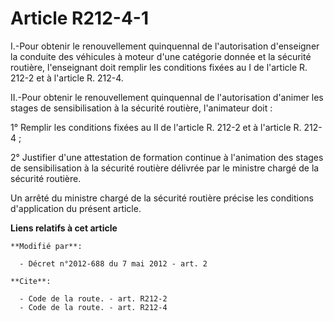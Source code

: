 # Article R212-4-1

I.-Pour obtenir le renouvellement quinquennal de l'autorisation d'enseigner la conduite des véhicules à moteur d'une
catégorie donnée et la sécurité routière, l'enseignant doit remplir les conditions fixées au I de l'article R. 212-2 et à
l'article R. 212-4. 

II.-Pour obtenir le renouvellement quinquennal de l'autorisation d'animer les stages de sensibilisation à la sécurité
routière, l'animateur doit : 

1° Remplir les conditions fixées au II de l'article R. 212-2 et à l'article R. 212-4 ; 

2° Justifier d'une attestation de formation continue à l'animation des stages de sensibilisation à la sécurité routière
délivrée par le   ministre chargé de la sécurité routière. 

Un arrêté du   ministre chargé de la sécurité routière précise les conditions d'application du présent article.

**Liens relatifs à cet article**

	**Modifié par**:

	  - Décret n°2012-688 du 7 mai 2012 - art. 2

	**Cite**:

	  - Code de la route. - art. R212-2
	  - Code de la route. - art. R212-4
